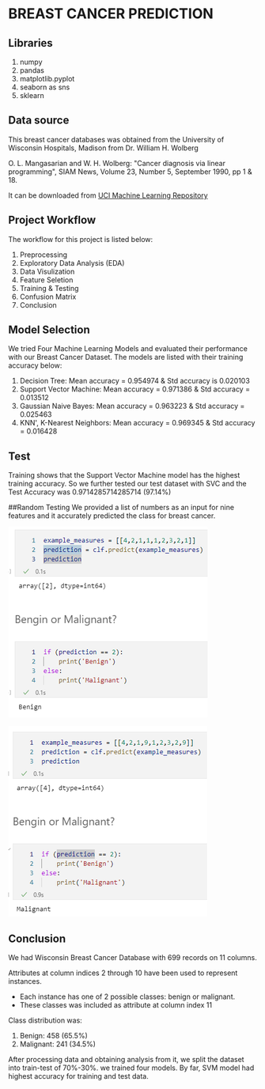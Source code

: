 # **BREAST CANCER PREDICTION**

## Libraries
1. numpy
2. pandas
3. matplotlib.pyplot
4. seaborn as sns
5. sklearn

## Data source

This breast cancer databases was obtained from the University of Wisconsin Hospitals, Madison from Dr. William H. Wolberg

O. L. Mangasarian and W. H. Wolberg: "Cancer diagnosis via linear  programming", SIAM News, Volume 23, Number 5, September 1990, pp 1 & 18.

It can be downloaded from  [UCI Machine Learning Repository][1]

## Project Workflow
The workflow for this project is listed below:
1. Preprocessing 
2. Exploratory Data Analysis (EDA)
3. Data Visulization
4. Feature Seletion
5. Training & Testing
6. Confusion Matrix
7. Conclusion


## Model Selection
We tried Four Machine Learning Models and evaluated their performance with our Breast Cancer Dataset. The models are listed with their training accuracy below:
1. Decision Tree: Mean accuracy = 0.954974 & Std accuracy is 0.020103
2. Support Vector Machine: Mean accuracy = 0.971386 & Std accuracy = 0.013512
3. Gaussian Naive Bayes: Mean accuracy = 0.963223 & Std accuracy = 0.025463
4. KNN', K-Nearest Neighbors: Mean accuracy = 0.969345 & Std accuracy = 0.016428

## Test
Training shows that the Support Vector Machine model has the highest training accuracy. So we further tested our test dataset with SVC and the Test Accuracy was 0.9714285714285714 (97.14%)


##Random Testing
We provided a list of numbers as an input for nine features and it accurately predicted the class for breast cancer.

![Example Prediction for Benign!](results/benignPred.PNG "Benign Cancer")

![Example Prediction for Malignant!](results/malignantPred.png "Malignant Cancer")

## Conclusion

We had Wisconsin Breast Cancer Database with 699 records on 11 columns. 

Attributes at column indices 2 through 10 have been used to represent instances.
* Each instance has one of 2 possible classes: benign or malignant.
* These classes was included as attribute at column index 11

Class distribution was:
1. Benign: 458 (65.5%)
2. Malignant: 241 (34.5%)

After processing data and obtaining analysis from it, we split the dataset into train-test of 70%-30%. we trained four models. By far, SVM model had highest accuracy for training and test data.

[1]: https://archive.ics.uci.edu/ml/machine-learning-databases/breast-cancer-wisconsin/breast-cancer-wisconsin.data "UCI Machine Learning Repository"
